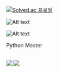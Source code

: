 [![Solved.ac 프로필](http://mazassumnida.wtf/api/v2/generate_badge?boj=devruby)](https://solved.ac/devruby)

![Alt text](https://img.shields.io/github/followers/dev-ruby?style=social)

![Alt text](https://img.shields.io/github/stars/dev-ruby?style=social)

Python Master

</br>

<a href="https://github.com/anuraghazra/github-readme-stats">
  <img align="left" src="https://github-readme-stats.vercel.app/api?username=dev-ruby&show_icons=true&theme=github_dark&hide_border=true" />
</a>
<a href="https://github.com/anuraghazra/github-readme-stats">
  <img align="left" src="https://github-readme-stats.vercel.app/api/top-langs/?username=dev-ruby&langs_count=8&layout=compact&theme=github_dark&hide_border=true" />
</a>

</br>
</br>
</br>


